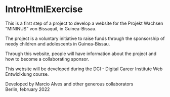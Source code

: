 # IntroHtmlExercise

This is a first step of a project to develop a website for the Projekt Wachsen “MININUS” von Bissaquil, in Guinea-Bissau.

The project is a voluntary initiative to raise funds through the sponsorship of needy children and adolescents in Guinea-Bissau.

Through this website, people will have information about the project and how to become a collaborating sponsor.

This website will be developed during the DCI - Digital Career Institute Web Entwiclklung course.

Developed by Marcio Alves and other generous collaborators \
Berlin, february 2022

